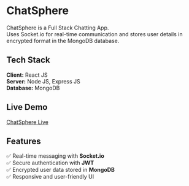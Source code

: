 # ChatSphere

ChatSphere is a Full Stack Chatting App.  
Uses Socket.io for real-time communication and stores user details in encrypted format in the MongoDB database.

## Tech Stack

**Client:** React JS  
**Server:** Node JS, Express JS  
**Database:** MongoDB  

## Live Demo  

[ChatSphere Live](https://chatsphere-50oc.onrender.com/)  


## Features  

✅ Real-time messaging with **Socket.io**  
✅ Secure authentication with **JWT**  
✅ Encrypted user data stored in **MongoDB**  
✅ Responsive and user-friendly UI  

